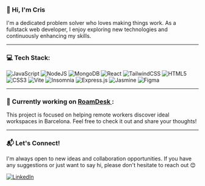 ### 👋 Hi, I'm Cris
I'm a dedicated problem solver who loves making things work. As a fullstack web developer, I enjoy exploring new technologies and continuously enhancing my skills.
  
---

### 💻 Tech Stack:
![JavaScript](https://img.shields.io/badge/javascript-%23323330.svg?style=plastic&logo=javascript&logoColor=%23F7DF1E) 
![NodeJS](https://img.shields.io/badge/node.js-6DA55F?style=plastic&logo=node.js&logoColor=white) 
![MongoDB](https://img.shields.io/badge/MongoDB-%234ea94b.svg?style=plastic&logo=mongodb&logoColor=white) 
![React](https://img.shields.io/badge/react-%2320232a.svg?style=plastic&logo=react&logoColor=%2361DAFB) 
![TailwindCSS](https://img.shields.io/badge/tailwindcss-%2338B2AC.svg?style=plastic&logo=tailwind-css&logoColor=white) 
![HTML5](https://img.shields.io/badge/html5-%23E34F26.svg?style=plastic&logo=html5&logoColor=white) 
![CSS3](https://img.shields.io/badge/css3-%231572B6.svg?style=plastic&logo=css3&logoColor=white)
![Vite](https://img.shields.io/badge/vite-%23646CFF.svg?style=plastic&logo=vite&logoColor=white) 
![Insomnia](https://img.shields.io/badge/Insomnia-black?style=plastic&logo=insomnia&logoColor=5849BE) 
![Express.js](https://img.shields.io/badge/express.js-%23404d59.svg?style=plastic&logo=express&logoColor=%2361DAFB) 
![Jasmine](https://img.shields.io/badge/jasmine-%238A4182.svg?style=plastic&logo=jasmine&logoColor=white) 
![Figma](https://img.shields.io/badge/figma-%23F24E1E.svg?style=plastic&logo=figma&logoColor=white) 

---

### 🚀 Currently working on <a href="https://github.com/CristinaGurriaran/portfolio/tree/main/roamdesk"> RoamDesk </a>:
This project is focused on helping remote workers discover ideal workspaces in Barcelona. Feel free to check it out and share your thoughts!

---

### 📬 Let's Connect!
I'm always open to new ideas and collaboration opportunities. If you have any suggestions or just want to say hi, please don't hesitate to reach out 😊

[![LinkedIn](https://img.shields.io/badge/LinkedIn-%230077B5.svg?logo=linkedin&logoColor=white)](https://www.linkedin.com/in/cristina-gurriaran/) 



